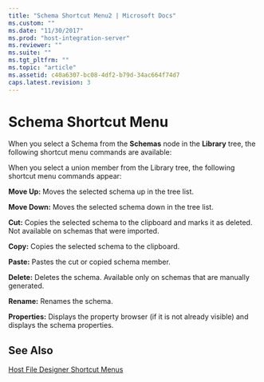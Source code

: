 ```yaml
---
title: "Schema Shortcut Menu2 | Microsoft Docs"
ms.custom: ""
ms.date: "11/30/2017"
ms.prod: "host-integration-server"
ms.reviewer: ""
ms.suite: ""
ms.tgt_pltfrm: ""
ms.topic: "article"
ms.assetid: c40a6307-bc08-4df2-b79d-34ac664f74d7
caps.latest.revision: 3
---
```

# Schema Shortcut Menu
When you select a Schema from the **Schemas** node in the **Library** tree, the following shortcut menu commands are available:  
  
 When you select a union member from the Library tree, the following shortcut menu commands appear:  
  
 **Move Up:** Moves the selected schema up in the tree list.  
  
 **Move Down:** Moves the selected schema down in the tree list.  
  
 **Cut:** Copies the selected schema to the clipboard and marks it as deleted. Not available on schemas that were imported.  
  
 **Copy:** Copies the selected schema to the clipboard.  
  
 **Paste:** Pastes the cut or copied schema member.  
  
 **Delete:** Deletes the schema. Available only on schemas that are manually generated.  
  
 **Rename:** Renames the schema.  
  
 **Properties:** Displays the property browser (if it is not already visible) and displays the schema properties.  
  
## See Also  
 [Host File Designer Shortcut Menus](../core/host-file-designer-shortcut-menus2.md)